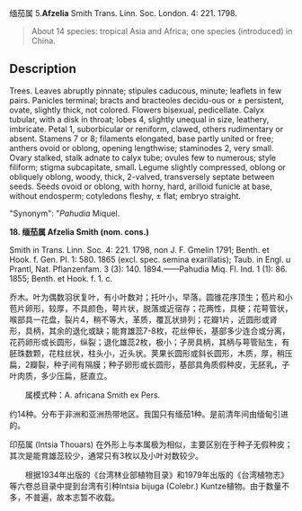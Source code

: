 缅茄属
5.**Afzelia** Smith Trans. Linn. Soc. London. 4: 221. 1798.

> About 14 species: tropical Asia and Africa; one species (introduced) in China.


## Description
Trees. Leaves abruptly pinnate; stipules caducous, minute; leaflets in few pairs. Panicles terminal; bracts and bracteoles decidu-ous or ± persistent, ovate, slightly thick, not colored. Flowers bisexual, pedicellate. Calyx tubular, with a disk in throat; lobes 4, slightly unequal in size, leathery, imbricate. Petal 1, suborbicular or reniform, clawed, others rudimentary or absent. Stamens 7 or 8; filaments elongated, base partly united or free; anthers ovoid or oblong, opening lengthwise; staminodes 2, very small. Ovary stalked, stalk adnate to calyx tube; ovules few to numerous; style filiform; stigma subcapitate, small. Legume slightly compressed, oblong or obliquely oblong, woody, thick, 2-valved, transversely septate between seeds. Seeds ovoid or oblong, with horny, hard, arilloid funicle at base, without endosperm; cotyledons fleshy, ± flat; embryo straight.

  "Synonym": "*Pahudia* Miquel.

**18. 缅茄属 Afzelia Smith (nom. cons.)**

Smith in Trans. Linn. Soc. 4: 221. 1798, non J. F. Gmelin 1791; Benth. et Hook. f. Gen. Pl. 1: 580. 1865 (excl. spec. semina exarillatis); Taub. in Engl. u Prantl, Nat. Pflanzenfam. 3 (3): 140. 1894.——Pahudia Miq. Fl. Ind. 1 (1): 86. 1855; Benth. et Hook. f. 1. c.

乔木。叶为偶数羽状复叶，有小叶数对；托叶小，早落。圆锥花序顶生；苞片和小苞片卵形，较厚，不具颜色，萼片状，脱落或近宿存；花两性，具梗；花萼管状，喉部具一花盘，裂片4，稍不等大，革质，覆瓦状排列；花瓣1片，近圆形或肾形，具柄，其余的退化或缺；能育雄蕊7-8枚，花丝伸长，基部多少连合或分离，花药卵形或长圆形，纵裂；退化雄蕊2枚，极小；子房具柄，其柄与萼管贴生，有胚珠数颗，花柱丝状，柱头小，近头状。荚果长圆形或斜长圆形，木质，厚，稍压扁，2瓣裂，种子间有隔膜；种子卵形或长圆形，基部具角质假种皮，无胚乳，子叶肉质，多少压扁，胚直立。
<p style='text-indent:28px'>属模式种：A. africana Smith ex Pers.

约14种。分布于非洲和亚洲热带地区。我国只有缅茄1种。是前清年间由缅甸引进的。

印茄属 (Intsia Thouars) 在外形上与本属极为相似，主要区别在于种子无假种皮；其次是能育雄蕊较少，通常只有3枚以及小叶对数较少。
<p style='text-indent:28px'>根据1934年出版的《台湾林业部植物目录》和1979年出版的《台湾植物志》等六卷总目录中提到台湾有引种Intsia bijuga (Colebr.) Kuntze植物。由于数量不多，不普遍，故本志暂不收载。
